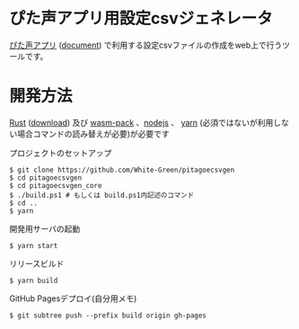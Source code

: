 # ぴた声アプリ用設定csvジェネレータ

[ぴた声アプリ](https://www.ah-soft.com/trial/pitagoe.html) ([document](https://www.ah-soft.com/pitagoe/app/guide/)) で利用する設定csvファイルの作成をweb上で行うツールです。

# 開発方法

[Rust](https://www.rust-lang.org/ja/) ([download](https://rustup.rs)) 及び [wasm-pack](https://github.com/rustwasm/wasm-pack) 、[nodejs](https://nodejs.org/ja/) 、 [yarn](https://yarnpkg.com/) (必須ではないが利用しない場合コマンドの読み替えが必要)が必要です

プロジェクトのセットアップ
```shell
$ git clone https://github.com/White-Green/pitagoecsvgen
$ cd pitagoecsvgen
$ cd pitagoecsvgen_core
$ ./build.ps1 # もしくは build.ps1内記述のコマンド
$ cd ..
$ yarn
```

開発用サーバの起動
```shell
$ yarn start
```

リリースビルド
```shell
$ yarn build
```

GitHub Pagesデプロイ(自分用メモ)
```shell
$ git subtree push --prefix build origin gh-pages
```